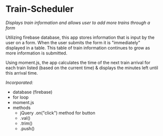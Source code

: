 # Train-Scheduler

_Displays train information and allows user to add more trains through a form_

Utilizing firebase database, this app stores information that is input by the user on a form.  When the user submits the form it is "immediately" displayed in a table.  This table of train information continues to grow as more information is submitted.  

Using moment.js, the app calculates the time of the next train arrival for each train listed (based on the current time) & displays the minutes left until this arrival time.

*Incorporated:*
- database (firebase)
- for loop
- moment.js
- methods
  - jQuery .on("click") method for button
  - .val()
  - .trim()
  - .push()

